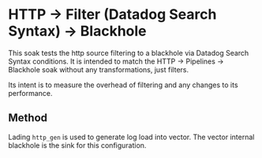 # HTTP -> Filter (Datadog Search Syntax) -> Blackhole

This soak tests the http source filtering to a blackhole via Datadog Search
Syntax conditions. It is intended to match the HTTP -> Pipelines -> Blackhole
soak without any transformations, just filters.

Its intent is to measure the overhead of filtering and any changes to its
performance.

## Method

Lading `http_gen` is used to generate log load into vector. The vector internal
blackhole is the sink for this configuration.
